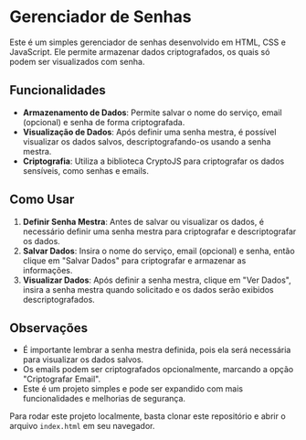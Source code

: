 # Gerenciador de Senhas

Este é um simples gerenciador de senhas desenvolvido em HTML, CSS e JavaScript. Ele permite armazenar dados criptografados, os quais só podem ser visualizados com senha.

## Funcionalidades

- **Armazenamento de Dados**: Permite salvar o nome do serviço, email (opcional) e senha de forma criptografada.
- **Visualização de Dados**: Após definir uma senha mestra, é possível visualizar os dados salvos, descriptografando-os usando a senha mestra.
- **Criptografia**: Utiliza a biblioteca CryptoJS para criptografar os dados sensíveis, como senhas e emails.

## Como Usar

1. **Definir Senha Mestra**: Antes de salvar ou visualizar os dados, é necessário definir uma senha mestra para criptografar e descriptografar os dados.
2. **Salvar Dados**: Insira o nome do serviço, email (opcional) e senha, então clique em "Salvar Dados" para criptografar e armazenar as informações.
3. **Visualizar Dados**: Após definir a senha mestra, clique em "Ver Dados", insira a senha mestra quando solicitado e os dados serão exibidos descriptografados.

## Observações

- É importante lembrar a senha mestra definida, pois ela será necessária para visualizar os dados salvos.
- Os emails podem ser criptografados opcionalmente, marcando a opção "Criptografar Email".
- Este é um projeto simples e pode ser expandido com mais funcionalidades e melhorias de segurança.

Para rodar este projeto localmente, basta clonar este repositório e abrir o arquivo `index.html` em seu navegador.
